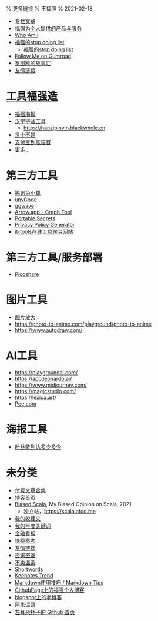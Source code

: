 % 更多链接
% 王福强
% 2021-02-18

- [专栏文章](columns.html)
- [福强为个人提供的产品与服务](consulting.html)
- [Who Am I](/whoami.html)
- [福强的stop doing list](https://keevol.cn/stop-doing-list.html)
  - [福强的stop doing list](stop-doing-list.html)
- [Follow Me on Gumroad](https://wfq.gumroad.com/subscribe)
- [罗密欧的故事汇](https://luomoe.github.io/)
- [友情链接](/interlinks.html)

# [工具福强造](https://afoo.me/tools.html)

- [福强海报](https://poster.keevol.cn/)
- [汉字拼音工具](https://afoo.me/pinyin/index.html)
  - <https://hanzipinyin.blackwhole.cn>
- [是个不是](https://afoo.me/yesno.html)
- [支付宝到账语音](https://afoo.me/alipay_noti/index.html)
- [更多...](https://afoo.me/tools.html)

# 第三方工具

- [腾讯兔小巢](https://support.qq.com/product/616547)
- [unvCode](https://unvcode.librian.net/)
- [ggwave](https://waver.ggerganov.com/)
- [Arrow.app - Graph Tool](https://arrows.app/)
- [Portable Secrets](/tools/ps/index.html)
- [Privacy Policy Generator](https://www.privacypolicies.com/)
- [it-tools在线工具聚合网站](https://it-tools.tech/)

# 第三方工具/服务部署

- [Picoshare](https://picoshare.afoo.me)

# 图片工具

- [图片放大](https://clipdrop.co/image-upscaler)
- <https://photo-to-anime.com/playground/photo-to-anime>
- <https://www.autodraw.com/>

# AI工具

- <https://playgroundai.com/>
- <https://app.leonardo.ai/>
- <https://www.midjourney.com/>
- <https://magicstudio.com/>
- <https://lexica.art/>
- [Poe.com](https://poe.com/)

# 海报工具

- [粉丝数到达多少多少](https://functional.tools/awesome-stats)


# 未分类

- [付费文章合集](pay-for-read-index.html)
- [博客首页](posts.html)
- [Biased Scala](/columns/biased-scala/index.html), My Biased Opinion on Scala, 2021
  - 独立站，<https://scala.afoo.me>
- [我的收藏夹](favorite.html)
- [我的年度关键词](keewords/index.html)
- [金融看板](dashboard.html)
- [快捷参考](references.html)
- [友情链接](interlinks.html)
- [咨询密室](https://fuqiang.circleo.me/)
- [不卖温柔](https://my.spline.design/logo-2dd2b486d306742087b23d29862cb270/)
- [Shortwords](https://shortwords.vercel.app/)
- [Keenotes Trend](/keenotes-trend.html)
- [Markdown使用技巧 / Markdown Tips](https://github.com/fujohnwang/mdtips/wiki)
- [GithubPage上的福强个人博客](https://fujohnwang.github.io/)
- [blogspot上的老博客](https://fujohnwang.blogspot.com/)
- [阿朱语录](/azhu.html)
- [左耳朵耗子的 Github 首页](https://github.com/haoel/haoel.github.io)



